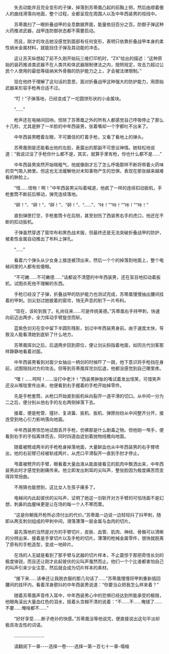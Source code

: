 <div class="read-content j_readContent" id="">
                <p>　　失去动能并且完全变形的子弹，掉落到苏蒂凰凸起的前胸上侧，然后由顺着傲人的曲线滑落向地面，整个过程，全都呈现在周围人以及中年西装男的视线中。<p>　　苏蒂凰扫了一眼折叠战甲的全息数据界面，能量依旧百分之百。防御子弹这种火药推进武器，战甲连防御状态都不需要启动。<p>　　而且，刚才的攻击她没感觉到面部有任何变形，表明只依靠折叠战甲本身的柔性纳米金属材料，就能挡住子弹及其动能的冲击。<p>　　这让苏天纵想起了前不久刚开始玩三维打印机时，“ZX”给出的描述：“这种原始的装药推进类武器不在人类共和体武器限制律法之内，按照规定，攻击力超过公民个人使用的最低等级纳米外骨骼的防护能力之上，才会被法律限制。”<p>　　现在他终于理解了这句话的意思，面对折叠战甲这种强大的防护能力，用原始武器来形容手枪再合适不过。<p>　　“叮！”子弹落地，已经变成了一坨圆饼形状的小金属块。<p>　　“……”<p>　　枪声还在电梯间回响，但除了苏蒂凰之外的所有人都感觉自己呼吸停止了那么十几秒。尤其是肿了一半脸的中年西装男，张着嘴却一个字都吐不出来了。<p>　　中年西装男瞪着左眼，不可置信的盯着手枪，又看了看地上的弹头。<p>　　苏蒂凰倒是还能看出他的左脸，表露出的那副不可思议神情。她轻松地说道：“我说过没了手枪你什么都不是，其实，就算手里有枪，你也什么都不是……”<p>　　中年西装男突然开始喘粗气，他就像刚才忘了怎么呼吸那样不断将带着火药味的空气吸入肺里。但这也无法缓解他对未知事物产生的恐惧，表现在那张越来越难看的肿脸上。<p>　　“怪……怪物！啊！”中年西装男尖叫着喊道，他疯了一样的连续扣动扳机，手枪套筒不断前后移动，弹壳连续落地。<p>　　“砰！”、“砰！”、“砰！”、“砰！”、“……”、“咔！”“咔！”“咔！”“咔！”<p>　　直到弹匣打空，手枪套筒卡在后侧，甚至划伤了西装男右手的虎口，他还在不断的扣动扳机。<p>　　子弹虽然穿透了窗帘布和黑色战术服，但最终还是无法突破折叠战甲的防护，被柔性金属自动推出了布料上弹孔。<p>　　“……”<p>　　看着六个弹头从少女身上接连被顶出来，然后一个个的掉落到地面上，整个电梯间里的人都有些傻眼。<p>　　“不可嫩……不可嫩德……”话都说不清楚的中年西装男，还在盲目地扣动着扳机，试图杀死他不理解的东西。<p>　　手枪已经没了子弹，折叠战甲的防护能力也测试完成，苏蒂凰慢慢抽出腰间挂着的甲刺。剑尖划过她披着的窗帘，悄无声息的削下一片布料。<p>　　“现在，该轮到我了。礼尚往来……可是传统美德。”苏蒂凰右手持甲刺，快速向前迈出两步，全力挥动手臂旋空而斩。<p>　　蓝紫色剑刃在空中留下半圆形残影，划过中年西装男身前。由于速度太快，导致没人能看清她到底斩了什么地方。<p>　　苏蒂凰挥剑之后，后退两步回到原位，便让剑尖斜指着地面，如同古代剑客那样静静地看着对面。<p>　　中年西装男看到对面少女抽出一柄剑的时候吓了一跳，他下意识将手枪挡在身前，试图阻挡对方的攻击。但等到苏蒂凰挥完剑后退，他都没感觉到自己哪里疼。<p>　　“嘿！……呵呵！……没打中老汁！”西装男肿胀的嘴试着发出怪笑，可惜笑声还没从喉咙里传出来，他便看到右手握着的手枪开始掉零件。<p>　　先是手枪套筒，从枪口开始直到扳机纵向裂开一道平滑的切口。从中间一分为二之后，便分别从他右手的左右两侧掉落下去。<p>　　接着，便是枪管、撞针、复进簧、扳机、扳机、弹匣纷纷从中间整齐分开，接连受到地心引力影响落向地面。<p>　　中年西装男惊恐地试图丢开手枪，仿佛那是什么剧毒之物。但他刚一甩手，便看到右手的手指离体而去，同时四道血迹划着抛物线撒向地面。<p>　　随着被劈成两半的手枪枪身掉落地面，大量鲜血也从中年西装男的右手臂喷出，他的右前臂已经被斩成两片，从虎口平滑裂开一直到手肘才停止。<p>　　甩着被劈开的手臂，眼看着大量血液从能直接看见的肌肉中飘洒出来，中年西装男此时才感觉到剧痛传来。他立即发出刺耳的尖叫声，整张脸因为极度痛苦而变得异常扭曲。<p>　　不用猜也能想到，这比女人生孩子痛多了。<p>　　电梯间内此起彼伏的尖叫声，证明了她这一剑斩开对方手臂的可怕场面不是幻想，刺鼻的血腥味更是让在场的每一个人不寒而栗。<p>　　“这是你朝我开枪所必须付出的代价。”苏蒂凰一边说一边轻轻抖了抖甲刺，随即从两支刺剑组成的甲刺中间，滑落薄薄一层金属与血肉的切片。<p>　　最先落地的当然是对方的手臂切片，皮肤、血管、肌肉、神经、骨骼可以清晰的分辨出来、接着是手掌切片以及手枪的切片。薄薄的枪械金属零件，很快就脱离了原有的手枪造型，变成一地碎片。<p>　　在场的人无疑是看到了那手臂与武器的切片样本，不止震惊于那把奇怪长剑的极度锋锐，而且还让刚才此起彼伏的尖叫声戛然而止。他们一个个比谁都害怕自己的叫声引来少女注意，然后就会成为切片样本的素材。<p>　　“接下来……该奉还让我脱衣服的那几句话了……”苏蒂凰慢慢将甲刺重新插回腰间的挂环内，看着浑身颤抖的中年西装男说道：“你要当众把我怎么样来着？”<p>　　随着苏蒂凰声音传入耳中，中年西装男心中的恐惧已经达到所能承受的极限，他眼角滚出大量血红色的泪水，摇着头含糊不清的说着：“不……不……俺错了……不要……俺啥都不……”<p>　　“好好享受……断子绝孙的快感。”苏蒂凰没等他说完，便直接说出这句平淡却极具攻击性的词语。<p>　　……………………<p>　　请翻阅下一章----选择一卷----选择一第一百七十一章-塌缩<p>　　<p> 
            </div>